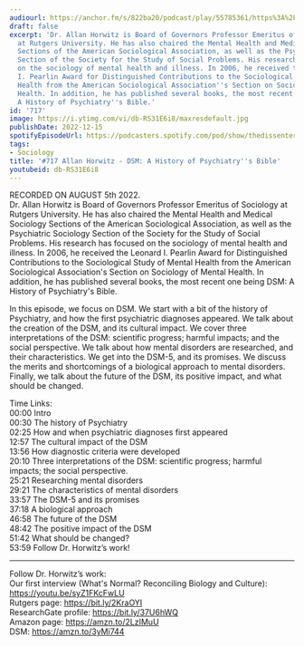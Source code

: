 ```yaml
---
audiourl: https://anchor.fm/s/822ba20/podcast/play/55785361/https%3A%2F%2Fd3ctxlq1ktw2nl.cloudfront.net%2Fstaging%2F2022-7-5%2F5031762d-acc9-bf92-58bd-0349eb0d9dac.m4a
draft: false
excerpt: 'Dr. Allan Horwitz is Board of Governors Professor Emeritus of Sociology
  at Rutgers University. He has also chaired the Mental Health and Medical Sociology
  Sections of the American Sociological Association, as well as the Psychiatric Sociology
  Section of the Society for the Study of Social Problems. His research has focused
  on the sociology of mental health and illness. In 2006, he received the Leonard
  I. Pearlin Award for Distinguished Contributions to the Sociological Study of Mental
  Health from the American Sociological Association''s Section on Sociology of Mental
  Health. In addition, he has published several books, the most recent one being DSM:
  A History of Psychiatry''s Bible.'
id: '717'
image: https://i.ytimg.com/vi/db-RS31E6i8/maxresdefault.jpg
publishDate: 2022-12-15
spotifyEpisodeUrl: https://podcasters.spotify.com/pod/show/thedissenter/episodes/717-Allan-Horwitz---DSM-A-History-of-Psychiatrys-Bible-e1m4ueh
tags:
- Sociology
title: '#717 Allan Horwitz - DSM: A History of Psychiatry''s Bible'
youtubeid: db-RS31E6i8
---
```

<div class="timelinks">

RECORDED ON AUGUST 5th 2022.  
Dr. Allan Horwitz is Board of Governors Professor Emeritus of Sociology at Rutgers University. He has also chaired the Mental Health and Medical Sociology Sections of the American Sociological Association, as well as the Psychiatric Sociology Section of the Society for the Study of Social Problems. His research has focused on the sociology of mental health and illness. In 2006, he received the Leonard I. Pearlin Award for Distinguished Contributions to the Sociological Study of Mental Health from the American Sociological Association's Section on Sociology of Mental Health. In addition, he has published several books, the most recent one being DSM: A History of Psychiatry's Bible.

In this episode, we focus on DSM. We start with a bit of the history of Psychiatry, and how the first psychiatric diagnoses appeared. We talk about the creation of the DSM, and its cultural impact. We cover three interpretations of the DSM: scientific progress; harmful impacts; and the social perspective. We talk about how mental disorders are researched, and their characteristics. We get into the DSM-5, and its promises. We discuss the merits and shortcomings of a biological approach to mental disorders. Finally, we talk about the future of the DSM, its positive impact, and what should be changed.

Time Links:  
<time>00:00</time> Intro  
<time>00:30</time> The history of Psychiatry  
<time>02:25</time> How and when psychiatric diagnoses first appeared  
<time>12:57</time> The cultural impact of the DSM  
<time>13:56</time> How diagnostic criteria were developed  
<time>20:10</time> Three interpretations of the DSM: scientific progress; harmful impacts; the social perspective.  
<time>25:21</time> Researching mental disorders  
<time>29:21</time> The characteristics of mental disorders  
<time>33:57</time> The DSM-5 and its promises  
<time>37:18</time> A biological approach  
<time>46:58</time> The future of the DSM  
<time>48:42</time> The positive impact of the DSM  
<time>51:42</time> What should be changed?  
<time>53:59</time> Follow Dr. Horwitz’s work!

---

Follow Dr. Horwitz’s work:  
Our first interview (What's Normal? Reconciling Biology and Culture): https://youtu.be/syZ1FKcFwLU  
Rutgers page: https://bit.ly/2KraOYI  
ResearchGate profile: https://bit.ly/37U6hWQ  
Amazon page: https://amzn.to/2LzIMuU  
DSM: https://amzn.to/3yMi744
</div>

